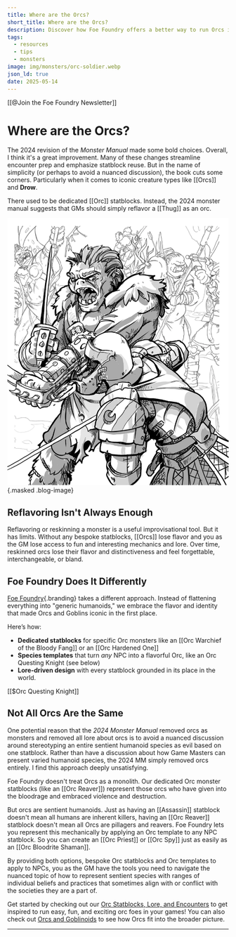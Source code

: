 ```yaml
---
title: Where are the Orcs?
short_title: Where are the Orcs?
description: Discover how Foe Foundry offers a better way to run Orcs in your 5E campaign, with bespoke statblocks, unique powers, modular templates, and flavorful lore.
tags:
  - resources
  - tips
  - monsters
image: img/monsters/orc-soldier.webp
json_ld: true
date: 2025-05-14
---
```


[[@Join the Foe Foundry Newsletter]]

# Where are the Orcs?

The 2024 revision of the *Monster Manual* made some bold choices. Overall, I think it's a great improvement. Many of these changes streamline encounter prep and emphasize statblock reuse. But in the name of simplicity (or perhaps to avoid a nuanced discussion), the book cuts some corners. Particularly when it comes to iconic creature types like [[Orcs]] and **Drow**.  

There used to be dedicated [[Orc]] statblocks. Instead, the 2024 monster manual suggests that GMs should simply reflavor a [[Thug]] as an orc. 

![Orc soldiers fighting](../img/monsters/orc-soldier.webp){.masked .blog-image}

## Reflavoring Isn't Always Enough

Reflavoring or reskinning a monster is a useful improvisational tool. But it has limits. Without any bespoke statblocks, [[Orcs]] lose flavor and you as the GM lose access to fun and interesting mechanics and lore. Over time, reskinned orcs lose their flavor and distinctiveness and feel forgettable, interchangeable, or bland.

## Foe Foundry Does It Differently

[Foe Foundry](../index.md){.branding} takes a different approach. Instead of flattening everything into "generic humanoids," we embrace the flavor and identity that made Orcs and Goblins iconic in the first place.

Here’s how:

- **Dedicated statblocks** for specific Orc monsters like an [[Orc Warchief of the Bloody Fang]] or an [[Orc Hardened One]]
- **Species templates** that turn *any* NPC into a flavorful Orc, like an Orc Questing Knight (see below)
- **Lore-driven design** with every statblock grounded in its place in the world.

[[$Orc Questing Knight]]

## Not All Orcs Are the Same

One potential reason that the *2024 Monster Manual* removed orcs as monsters and removed all lore about orcs is to avoid a nuanced discussion around stereotyping an entire sentient humanoid species as evil based on one statblock. Rather than have a discussion about how Game Masters can present varied humanoid species, the 2024 MM simply removed orcs entirely. I find this approach deeply unsatisfying.  

Foe Foundry doesn't treat Orcs as a monolith. Our dedicated Orc monster statblocks (like an [[Orc Reaver]]) represent those orcs who have given into the bloodrage and embraced violence and destruction.

But orcs are sentient humanoids. Just as having an [[Assassin]] statblock doesn't mean all humans are inherent killers, having an [[Orc Reaver]] statblock doesn't mean all Orcs are pillagers and reavers. Foe Foundry lets you represent this mechanically by applying an Orc template to any NPC statblock. So you can create an [[Orc Priest]] or [[Orc Spy]] just as easily as an [[Orc Bloodrite Shaman]].

By providing both options, bespoke Orc statblocks and Orc templates to apply to NPCs, you as the GM have the tools you need to navigate the nuanced topic of how to represent sentient species with ranges of individual beliefs and practices that sometimes align with or conflict with the societies they are a part of.

Get started by checking out our [Orc Statblocks, Lore, and Encounters](../monsters/orc.md) to get inspired to run easy, fun, and exciting orc foes in your games! You can also check out [Orcs and Goblinoids](../families/orcs_and_goblinoids.md) to see how Orcs fit into the broader picture.

---